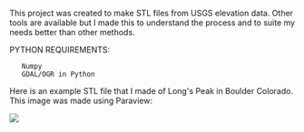This project was created to make STL files from USGS elevation data. Other tools are available but I made this to understand the process and to suite my needs better than other methods.

PYTHON REQUIREMENTS:

       Numpy
       GDAL/OGR in Python
       

Here is an example STL file that I made of Long's Peak in Boulder Colorado.
This image was made using Paraview:


![](https://github.com/lannymac/elevationToSTL/blob/master/Longs_Peak_Example.png)


